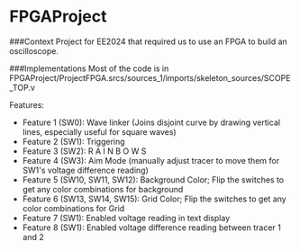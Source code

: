 # FPGAProject

###Context
Project for EE2024 that required us to use an FPGA to build an oscilloscope.

###Implementations
Most of the code is in FPGAProject/ProjectFPGA.srcs/sources_1/imports/skeleton_sources/SCOPE_TOP.v

Features:
- Feature 1 (SW0): Wave linker (Joins disjoint curve by drawing vertical lines, especially useful for square waves)
- Feature 2 (SW1): Triggering
- Feature 3 (SW2): R A I N B O W S
- Feature 4 (SW3): Aim Mode (manually adjust tracer to move them for SW1's voltage difference reading)
- Feature 5 (SW10, SW11, SW12): Background Color; Flip the switches to get any color combinations for background
- Feature 6 (SW13, SW14, SW15): Grid Color; Flip the switches to get any color combinations for Grid
- Feature 7 (SW1): Enabled voltage reading in text display
- Feature 8 (SW1): Enabled voltage difference reading between tracer 1 and 2

